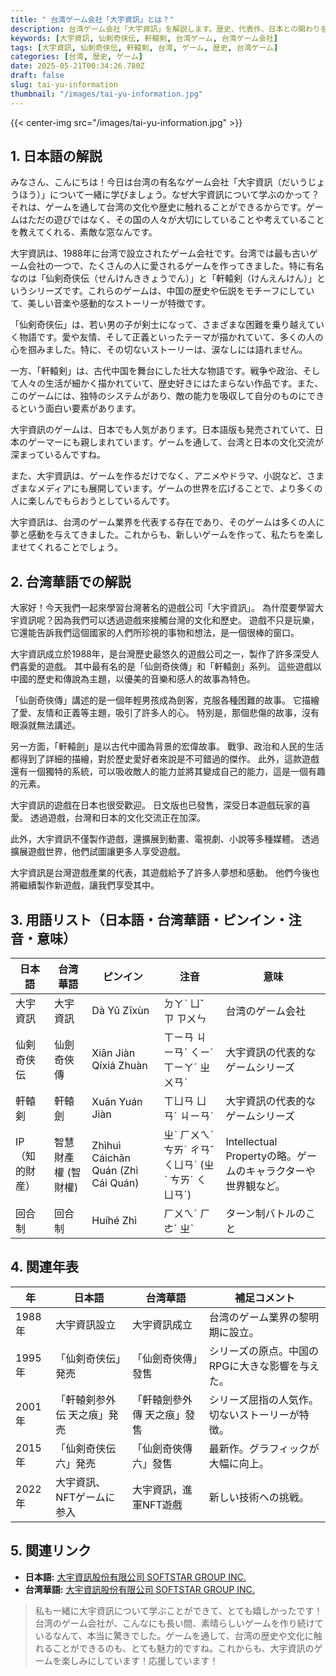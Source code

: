 ```yaml
---
title: " 台湾ゲーム会社「大宇資訊」とは？"
description: 台湾ゲーム会社「大宇資訊」を解説します。歴史、代表作、日本との関わりをやさしい日本語と台湾華語で学びましょう。
keywords: [大宇資訊, 仙剣奇侠伝, 軒轅剣, 台湾ゲーム, 台湾ゲーム会社]
tags: [大宇資訊, 仙剣奇侠伝, 軒轅剣, 台湾, ゲーム, 歴史, 台湾ゲーム]
categories: [台湾, 歴史, ゲーム]
date: 2025-05-21T00:34:26.780Z
draft: false
slug: tai-yu-information
thumbnail: "/images/tai-yu-information.jpg"
---
```


{{< center-img src="/images/tai-yu-information.jpg" >}}

## 1. 日本語の解説

みなさん、こんにちは！今日は台湾の有名なゲーム会社「大宇資訊（だいうじょうほう）」について一緒に学びましょう。なぜ大宇資訊について学ぶのかって？それは、ゲームを通して台湾の文化や歴史に触れることができるからです。ゲームはただの遊びではなく、その国の人々が大切にしていることや考えていることを教えてくれる、素敵な窓なんです。

大宇資訊は、1988年に台湾で設立されたゲーム会社です。台湾では最も古いゲーム会社の一つで、たくさんの人に愛されるゲームを作ってきました。特に有名なのは「仙剣奇侠伝（せんけんききょうでん）」と「軒轅剣（けんえんけん）」というシリーズです。これらのゲームは、中国の歴史や伝説をモチーフにしていて、美しい音楽や感動的なストーリーが特徴です。

「仙剣奇侠伝」は、若い男の子が剣士になって、さまざまな困難を乗り越えていく物語です。愛や友情、そして正義といったテーマが描かれていて、多くの人の心を掴みました。特に、その切ないストーリーは、涙なしには語れません。

一方、「軒轅剣」は、古代中国を舞台にした壮大な物語です。戦争や政治、そして人々の生活が細かく描かれていて、歴史好きにはたまらない作品です。また、このゲームには、独特のシステムがあり、敵の能力を吸収して自分のものにできるという面白い要素があります。

大宇資訊のゲームは、日本でも人気があります。日本語版も発売されていて、日本のゲーマーにも親しまれています。ゲームを通して、台湾と日本の文化交流が深まっているんですね。

また、大宇資訊は、ゲームを作るだけでなく、アニメやドラマ、小説など、さまざまなメディアにも展開しています。ゲームの世界を広げることで、より多くの人に楽しんでもらおうとしているんです。

大宇資訊は、台湾のゲーム業界を代表する存在であり、そのゲームは多くの人に夢と感動を与えてきました。これからも、新しいゲームを作って、私たちを楽しませてくれることでしょう。

## 2. 台湾華語での解説

大家好！今天我們一起來學習台灣著名的遊戲公司「大宇資訊」。 為什麼要學習大宇資訊呢？因為我們可以透過遊戲來接觸台灣的文化和歷史。 遊戲不只是玩樂，它還能告訴我們這個國家的人們所珍視的事物和想法，是一個很棒的窗口。

大宇資訊成立於1988年，是台灣歷史最悠久的遊戲公司之一，製作了許多深受人們喜愛的遊戲。 其中最有名的是「仙劍奇俠傳」和「軒轅劍」系列。 這些遊戲以中國的歷史和傳說為主題，以優美的音樂和感人的故事為特色。

「仙劍奇俠傳」講述的是一個年輕男孩成為劍客，克服各種困難的故事。 它描繪了愛、友情和正義等主題，吸引了許多人的心。 特別是，那個悲傷的故事，沒有眼淚就無法講述。

另一方面，「軒轅劍」是以古代中國為背景的宏偉故事。 戰爭、政治和人民的生活都得到了詳細的描繪，對於歷史愛好者來說是不可錯過的傑作。 此外，這款遊戲還有一個獨特的系統，可以吸收敵人的能力並將其變成自己的能力，這是一個有趣的元素。

大宇資訊的遊戲在日本也很受歡迎。 日文版也已發售，深受日本遊戲玩家的喜愛。 透過遊戲，台灣和日本的文化交流正在加深。

此外，大宇資訊不僅製作遊戲，還擴展到動畫、電視劇、小說等多種媒體。 透過擴展遊戲世界，他們試圖讓更多人享受遊戲。

大宇資訊是台灣遊戲產業的代表，其遊戲給予了許多人夢想和感動。 他們今後也將繼續製作新遊戲，讓我們享受其中。

## 3. 用語リスト（日本語・台湾華語・ピンイン・注音・意味）

| 日本語 | 台湾華語 | ピンイン | 注音 | 意味 |
|---|---|---|---|---|
| 大宇資訊 | 大宇資訊 | Dà Yǔ Zīxùn | ㄉㄚˋ ㄩˇ ㄗ ㄗㄨㄣ | 台湾のゲーム会社 |
| 仙剣奇侠伝 | 仙劍奇俠傳 | Xiān Jiàn Qíxiá Zhuàn | ㄒㄧㄢ ㄐㄧㄢˋ ㄑㄧˊ ㄒㄧㄚˊ ㄓㄨㄢˋ | 大宇資訊の代表的なゲームシリーズ |
| 軒轅剣 | 軒轅劍 | Xuān Yuán Jiàn | ㄒㄩㄢ ㄩㄢˊ ㄐㄧㄢˋ | 大宇資訊の代表的なゲームシリーズ |
| IP（知的財産） | 智慧財產權 (智財權) | Zhìhuì Cáichǎn Quán (Zhì Cái Quán) | ㄓˋ ㄏㄨㄟˋ ㄘㄞˊ ㄔㄢˇ ㄑㄩㄢˊ  (ㄓˋ ㄘㄞˊ ㄑㄩㄢˊ) | Intellectual Propertyの略。ゲームのキャラクターや世界観など。 |
| 回合制 | 回合制 | Huíhé Zhì | ㄏㄨㄟˊ ㄏㄜˊ ㄓˋ | ターン制バトルのこと |

## 4. 関連年表

| 年 | 日本語 | 台湾華語 | 補足コメント |
|---|---|---|---|
| 1988年 | 大宇資訊設立 | 大宇資訊成立 | 台湾のゲーム業界の黎明期に設立。 |
| 1995年 | 「仙剣奇侠伝」発売 | 「仙劍奇俠傳」發售 | シリーズの原点。中国のRPGに大きな影響を与えた。 |
| 2001年 | 「軒轅剣参外伝 天之痕」発売 | 「軒轅劍參外傳 天之痕」發售 | シリーズ屈指の人気作。切ないストーリーが特徴。 |
| 2015年 | 「仙剣奇侠伝六」発売 | 「仙劍奇俠傳六」發售 | 最新作。グラフィックが大幅に向上。 |
| 2022年 | 大宇資訊、NFTゲームに参入 | 大宇資訊，進軍NFT遊戲 | 新しい技術への挑戦。 |

## 5. 関連リンク

*   **日本語:** [大宇資訊股份有限公司 SOFTSTAR GROUP INC.](https://group.softstar.com.tw/jp/index.php)
*   **台湾華語:** [大宇資訊股份有限公司 SOFTSTAR GROUP INC.](https://group.softstar.com.tw/tw/index.php)

> 私も一緒に大宇資訊について学ぶことができて、とても嬉しかったです！台湾のゲーム会社が、こんなにも長い間、素晴らしいゲームを作り続けているなんて、本当に驚きでした。ゲームを通して、台湾の歴史や文化に触れることができるのも、とても魅力的ですね。これからも、大宇資訊のゲームを楽しみにしています！応援しています！
